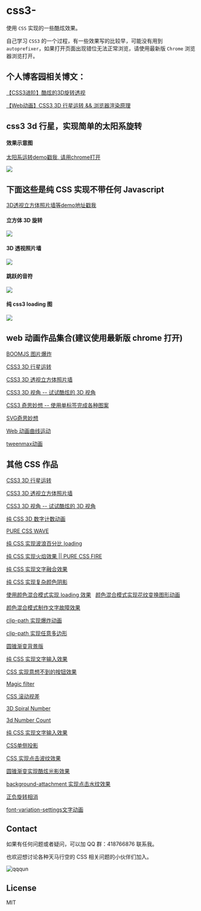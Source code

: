 # css3-
使用 `CSS` 实现的一些酷炫效果。

自己学习 `CSS3` 的一个过程，有一些效果写的比较早，可能没有用到 `autoprefixer`，如果打开页面出现错位无法正常浏览，请使用最新版 `Chrome` 浏览器浏览打开。


## 个人博客园相关博文：

[【CSS3进阶】酷炫的3D旋转透视](http://www.cnblogs.com/coco1s/p/5414153.html)

[【Web动画】CSS3 3D 行星运转 && 浏览器渲染原理](http://www.cnblogs.com/coco1s/p/5439619.html)

## css3 3d 行星，实现简单的太阳系旋转

#### 效果示意图

[太阳系运转demo戳我, 请用chrome打开](http://chokcoco.github.io/demo/css3demo/html/exampleSolarSystem.html)

![](https://github.com/chokcoco/css3-/blob/master/images/solarSystem.gif)

## 下面这些是纯 CSS 实现不带任何 Javascript

[3D透视立方体照片墙等demo地址戳我](http://chokcoco.github.io/demo/css3demo/html/index.html)

#### 立方体 3D 旋转
![](https://github.com/chokcoco/css3-/blob/master/images/example1.gif)

#### 3D 透视照片墙
![](https://github.com/chokcoco/css3-/blob/master/images/example2.gif)

#### 跳跃的音符
![](https://github.com/chokcoco/css3-/blob/master/images/example3.gif)

#### 纯 css3 loading 图
![](https://github.com/chokcoco/css3-/blob/master/images/example4.gif)

## web 动画作品集合(建议使用最新版 chrome 打开)

[BOOMJS 图片爆炸](http://sbco.cc/demo/boom/demo.html)

[CSS3 3D 行星运转](http://chokcoco.github.io/demo/css3demo/html/exampleSolarSystem.html)

[CSS3 3D 透视立方体照片墙](http://chokcoco.github.io/demo/css3demo/html/index.html)

[CSS3 3D 视角 -- 试试酷炫的 3D 视角](http://sbco.cc/demo/3dview/html/index.html)

[CSS3 奇思妙想 -- 使用单标签完成各种图案](http://chokcoco.github.io/magicCss/html/index.html)

[SVG奇思妙想](http://sbco.cc/demo/svg/html/index.html)

[Web 动画曲线运动](http://chokcoco.github.io/demo/curveJS/html/index.html)

[tweenmax动画](http://chokcoco.github.io/demo/homepage/html/index.html)

## 其他 CSS 作品

[CSS3 3D 行星运转](http://chokcoco.github.io/demo/css3demo/html/exampleSolarSystem.html)

[CSS3 3D 透视立方体照片墙](http://chokcoco.github.io/demo/css3demo/html/index.html)

[CSS3 3D 视角 -- 试试酷炫的 3D 视角](sbco.cc/demo/3dview/html/index.html)

[纯 CSS 3D 数字计数动画](https://codepen.io/Chokcoco/pen/qXVxyw)

[PURE CSS WAVE](https://codepen.io/Chokcoco/pen/awxYWZ)

[纯 CSS 实现波浪百分比 loading](https://codepen.io/Chokcoco/pen/EXJrdB)

[纯 CSS 实现火焰效果 || PURE CSS FIRE](https://codepen.io/Chokcoco/pen/GvbMmE)

[纯 CSS 实现文字融合效果](https://codepen.io/Chokcoco/pen/jLjNRj)

[纯 CSS 实现复杂颜色阴影](https://codepen.io/Chokcoco/pen/eGYYpo)

[使用颜色混合模式实现 loading 效果](https://codepen.io/Chokcoco/pen/zwPyWj)
 
[颜色混合模式实现花纹变换图形动画](https://codepen.io/Chokcoco/pen/VbMrKX)

[颜色混合模式制作文字故障效果](https://codepen.io/Chokcoco/pen/RVxbWW)

[clip-path 实现爆炸动画](https://codepen.io/Chokcoco/pen/XgJRzO)

[clip-path 实现任意多边形](https://codepen.io/Chokcoco/pen/NgqGOo?limit=mine&page=2&q=clip)

[圆锥渐变背景版](https://codepen.io/Chokcoco/pens/popular/9/)

[纯 CSS 实现文字输入效果](https://codepen.io/Chokcoco/pen/WXGoGB)

[CSS 实现意想不到的按钮效果](https://codepen.io/Chokcoco/pen/MGPwLg)

[Magic filter](https://codepen.io/Chokcoco/pen/pLKmZQ)

[CSS 滚动视差](https://codepen.io/Chokcoco/pen/XBgBBp)

[3D Spiral Number](https://codepen.io/Chokcoco/pen/LeWbaB)

[3d Number Count](https://codepen.io/Chokcoco/pen/qXVxyw)

[纯 CSS 实现文字输入效果](https://codepen.io/Chokcoco/pen/WXGoGB)

[CSS单侧投影](https://codepen.io/Chokcoco/pen/pergRb)

[CSS 实现点击波纹效果](https://codepen.io/Chokcoco/pen/wxYZWO)

[圆锥渐变实现酷炫光影效果](https://codepen.io/Chokcoco/pen/gRRdQq)

[background-attachment 实现点击水纹效果](https://codepen.io/Chokcoco/pen/wxYZWO)

[正负旋转相消](https://codepen.io/Chokcoco/pen/XaBJPy)

[font-variation-settings文字动画](https://codepen.io/Chokcoco/pen/oMrWJB)

## Contact

如果有任何问题或者疑问，可以加 QQ 群：418766876 联系我。

也欢迎想讨论各种天马行空的 CSS 相关问题的小伙伴们加入。

![qqqun](https://github.com/chokcoco/iCSS/blob/master/qqqun.png)


## License
MIT


